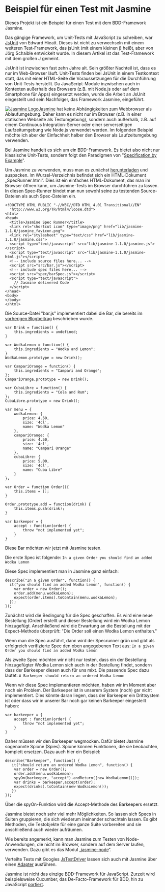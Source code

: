 Beispiel für einen Test mit Jasmine
===================================

Dieses Projekt ist ein Beispiel für einen Test mit dem BDD-Framework Jasmine.

Das gängige Framework, um Unit-Tests mit JavaScript zu schreiben, war [JsUnit](http://www.jsunit.net/ "Homepage von JsUnit") von Edward Hieatt. Dieses ist nicht zu verwechseln mit einem weiteren Test-Framework, das jsUnit (mit einem kleinen j) heißt, aber von Jörg Schaible entwickelt wurde. In diesem Artikel ist das Test-Framework mit dem großen J gemeint.

JsUnit ist inzwischen fast zehn Jahre alt. Sein größter Nachteil ist, dass es nur im Web-Browser läuft. Unit-Tests finden bei JsUnit in einem Testkontext statt, das mit einer HTML-Seite die Voraussetzungen für die Durchführung von Unit-Tests herstellt. Da JavaScript-Module inzwischen auch in Kontexten außerhalb des Browsers (z.B. mit Node.js oder auf dem Smartphone für Apps) eingesetzt werden, wurde die Arbeit an JsUnit eingestellt und sein Nachfolger, das Framework Jasmine, eingeführt.

[![](http://blog.holisticon.de/wp-content/uploads/2012/01/jasmine_logo.png "Jasmine Logo")](http://blog.holisticon.de/wp-content/uploads/2012/01/jasmine_logo.png)[Jasmine](http://pivotal.github.com/jasmine/ "Jasmine auf GitHub") hat keine Abhängigkeiten zum Webbrowser als Ablaufumgebung. Daher kann es nicht nur im Browser (z.B. in einer statischen Webseite als Testumgebung), sondern auch außerhalb, z.B. auf einem Continuous Integration-Server oder einer serverseitigen Laufzeitumgebung wie Node.js verwendet werden. Im folgenden Beispiel möchte ich aber der Einfachheit halber den Browser als Laufzeitumgebung verwenden.

Bei Jasmine handelt es sich um ein BDD-Framework. Es bietet also nicht nur klassische Unit-Tests, sondern folgt den Paradigmen von "[Specification by Example](http://en.wikipedia.org/wiki/Behavior_Driven_Development "BDD in der Wikipedia")".

Um Jasmine zu verwenden, muss man es zunächst [herunterladen](http://pivotal.github.com/jasmine/download.html "Download-Link für Jasmine") und auspacken. Im Wurzel-Verzeichnis befindet sich ein HTML-Dokument „SpecRunner.html“. Dies ist ein einfaches HTML-Dokument, das man im Browser öffnen kann, um Jasmine-Tests im Browser durchführen zu lassen. In diesen Spec-Runner bindet man nun sowohl seine zu testenden Source-Dateien als auch Spec-Dateien ein.


	<!DOCTYPE HTML PUBLIC "-//W3C//DTD HTML 4.01 Transitional//EN"
	  "http://www.w3.org/TR/html4/loose.dtd">
	<html>
	<head>
	  <title>Jasmine Spec Runner</title>
	  <link rel="shortcut icon" type="image/png" href="lib/jasmine-1.1.0/jasmine_favicon.png">
	  <link rel="stylesheet" type="text/css" href="lib/jasmine-1.1.0/jasmine.css">
	  <script type="text/javascript" src="lib/jasmine-1.1.0/jasmine.js"></script>
	  <script type="text/javascript" src="lib/jasmine-1.1.0/jasmine-html.js"></script>
	  <!-- include source files here... -->
	  <script src="src/bar.js"></script>
	  <!-- include spec files here... -->
	  <script src="spec/barSpec.js"></script>
	  <script type="text/javascript">
	    // Jasmine delivered Code
	  </script>
	</head>
	<body>
	</body>
	</html>

Die Source-Datei "bar.js" implementiert dabei die Bar, die bereits im [vorherigen Blogbeitrag](http://blog.holisticon.de/2011/10/behavioural-driven-development-mit-jasmine-und-javascript-teil-1/ "Behavioural Driven Development mit Jasmine und JavaScript (Teil 1)") beschrieben wurde.

	var Drink = function() {
	    this.ingredients = undefined;
	}

	var WodkaLemon = function() {
	    this.ingredients = "Wodka and Lemon";
	}
	WodkaLemon.prototype = new Drink();

	var CampariOrange = function() {
	    this.ingredients = "Campari and Orange";
	};
	CampariOrange.prototype = new Drink();

	var CubaLibre = function() {
	    this.ingredients = "Cola and Rum";
	};
	CubaLibre.prototype = new Drink();

	var menu = {
	    wodkaLemon: {
	        price: 4.50,
	        size: '4cl',
	        name: "Wodka Lemon"
	    },
	    campariOrange: {
	        price: 4.50,
	        size: '4cl',
	        name: "Campari Orange"
	    },
	    cubaLibre: {
	        price: 5.00,
	        size: '4cl',
	        name: "Cuba Libre"
	    }
	};

	var Order = function Order(){
	    this.items = [];
	}

	Order.prototype.add = function(drink) {
	    this.items.push(drink);
	}

	var barkeeper = {
	    accept : function(order) {
	        throw "not implemented yet";
	    }
	}

Diese Bar möchten wir jetzt mit Jasmine testen.

Die erste Spec ist folgende:
`
In a given Order
you should find an added Wodka Lemon
`

Diese Spec implementiert man in Jasmine ganz einfach:

	describe("In a given Order", function() {
	  it("you should find an added Wodka Lemon", function() {
	    var order = new Order();
	    order.add(menu.wodkaLemon);
	    expect(order.items).toContain(menu.wodkaLemon);
	  });
	});

Zunächst wird die Bedingung für die Spec geschaffen. Es wird eine neue Bestellung (Order) erstellt und dieser Bestellung wird ein Wodka Lemon hinzugefügt. Anschließend wird die Erwartung an die Bestellung mit der Expect-Methode überprüft: "Die Order soll einen Wodka Lemon enthalten."

Wenn man die Spec ausführt, dann wird der Specrunner grün und gibt als erfolgreich verifizierte Spec den oben angegebenen Text aus:
`
In a given Order
you should find an added Wodka Lemon
`

Als zweite Spec möchten wir nicht nur testen, dass ein der Bestellung hinzugefügter Wodka Lemon sich auch in der Bestellung findet, sondern dass der Barkeeper diesen auch für uns mixt. Die passende Spec dazu lautet:
`
A Barkeeper
should return an ordered Wodka Lemon
`

Wenn wir diese Spec implementieren möchten, haben wir im Moment aber noch ein Problem. Der Barkeeper ist in unserem System (noch) gar nicht implementiert. Dies könnte daran liegen, dass der Barkeeper ein Drittsystem ist oder dass wir in unserer Bar noch gar keinen Barkeeper eingestellt haben:

	var barkeeper = {
	    accept : function(order) {
	        throw "not implemented yet";
	    }
	}

Daher müssen wir den Barkeeper wegmocken. Dafür bietet Jasmine sogenannte Spione (Spies). Spione können Funktionen, die sie beobachten, komplett ersetzen. Dazu auch hier ein Beispiel:

	describe("Barkeeper", function() {
	   it("should return an ordered Wodka Lemon", function() {
	    var order = new Order();
	    order.add(menu.wodkaLemon);
	    spyOn(barkeeper, "accept").andReturn([new WodkaLemon()]);
	    var drinks = barkeeper.accept(order);
	    expect(drinks).toContain(new WodkaLemon());
	   })
	});

Über die spyOn-Funktion wird die Accept-Methode des Barkeepers ersetzt.

Jasmine bietet noch sehr viel mehr Möglichkeiten. So lassen sich Specs in Suiten gruppieren, die sich wiederum ineinander schachteln lassen. Es gibt Methoden, die Testobjekte für eine ganze Suite vorbereiten und sie anschließend auch wieder aufräumen.

Wie bereits angemerkt, kann man Jasmine zum Testen von Node-Anwendungen, die nicht im Browser, sondern auf dem Server laufen, verwenden. Dazu gibt es das Modul „[jasmine-node](https://github.com/mhevery/jasmine-node "Jasmine Node.js-Modul")“.

Verteilte Tests mit Googles [JsTestDriver](http://code.google.com/p/js-test-driver "Google JsTestDriver") lassen sich auch mit Jasmine über einen [Adapter](https://github.com/ibolmo/jasmine-jstd-adapter "Jasmine JSTestDriver Adapter") ausführen.

Jasmine ist nicht das einzige BDD-Framework für JavaScript. Zurzeit wird beispielsweise Cucumber, das De-Facto-Framework für BDD, hin zu JavaScript [portiert](https://github.com/cucumber/cucumber-js "CucumberJS").
